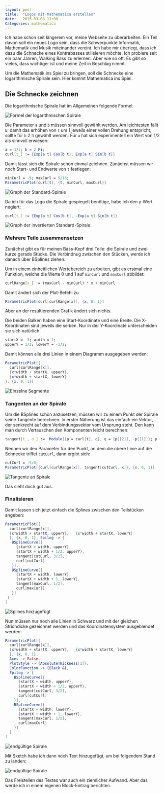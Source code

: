 ```yaml
---
layout: post
title:  "Logos mit Mathematica erstellen"
date:   2015-03-08 11:00
Categories: mathematica
---
```


Ich habe schon seit längerem vor, meine Webseite zu überarbeiten. Ein Teil davon soll ein neues Logo sein, dass die Schwerpunkte Informatik, Mathematik und Musik miteinander vereint. Ich habe mir überlegt, dass ich dazu die Schnecke eines Kontrabasses stilisieren möchte. Ich probiere seit ein paar Jahren, Walking Bass zu erlernen. Aber wie so oft: Es gibt so vieles, dass wichtiger ist und meine Zeit in Beschlag nimmt.

Um die Mathematik ins Spiel zu bringen, soll die Schnecke eine logarithmische Spirale sein. Hier kommt Mathematica ins Spiel.

## Die Schnecke zeichnen

Die logarithmische Spirale hat im Allgemeinen folgende Formel:

![Formel der logarithmischen Spirale](/images/mth_curl_formular.png)

Die Parameter `a` und `b` müssen sinnvoll gewählt werden. Am leichtesten fällt `b`: damit das erhöhen von `t` um 1 jeweils einer vollen Drehung entspricht, sollte für `b` 2 π gewählt werden. Für `a` hat sich experimentell ein Wert von 1/2 als sinnvoll erwiesen:

````mathematica
a = 1/2; b = 2 Pi;
curl[t_] := {Exp[a t] Cos[b t], Exp[a t] Sin[b t]}
````

Damit lässt sich die Spirale schon einmal zeichnen. Zunächst müssen wir noch Start- und Endwerte von `t` festlegen:

````mathematica
minCurl = -5; maxCurl = 5/16;
ParametricPlot[curl[t], {t, minCurl, maxCurl}]
````

![Graph der Standard-Spirale](/images/mth_curl_norm.png)

Da ich für das Logo die Spirale gespiegelt benötige, habe ich den y-Wert negiert:

````mathematica
curl[t_] := {Exp[a t] Cos[b t], -Exp[a t] Sin[b t]}
````

![Graph der invertierten Standard-Spirale](/images/mth_curl_inv.png)

### Mehrere Teile zusammensetzen

Zunächst gibt es für meinen Bass-Kopf drei Teile: die Spirale und zwei kurze gerade Stücke. Die Verbindnug zwischen den Stücken, werde ich danach über BSplines ziehen.

Um in einem einheitlichen Wertebereich zu arbeiten, gibt es erstmal eine Funktion, welche die Werte 0 und 1 auf `minCurl` und `maxCurl` abbildet:

````mathematica
curlRange[x_] := (maxCurl - minCurl) * x + minCurl
````

Damit ändert sich der Plot-Befehl zu

````mathematica
ParametricPlot[curl[curlRange[x]], {x, 0, 1}]
````

Aber an der resultierenden Grafik ändert sich nichts.

Die beiden Balken haben eine Start-Koordinate und eine Breite. Die X-Koordinaten sind jeweils die selben. Nur in der Y-Koordinate unterscheiden sie sich natürlich.

````mathematica
startX = -3; width = 1;
upperY = 1/3; lowerY = -1/2;
````

Damit können alle drei Linien in einem Diagramm ausgegeben werden:

````mathematica
ParametricPlot[{
  curl[curlRange[x]],
  {x*width + startX, upperY},
  {x*width + startX, lowerY}
}, {x, 0, 1}]
````

![Einzelne Segmente](/images/mth_curl_parts.png)

### Tangenten an der Spirale

Um die BSplines schön anzusetzen, müssen wir zu einem Punkt der Spirale seine Tangente berechnen. In erster Näherung ist das einfach ein Vektor, der senkrecht auf dem Verbindungsvektor vom Ursprung steht. Den kann man durch Vertauschen den Komponenten leicht berechnen:

````mathematica
tangent[t_, o_] :=  Module[{p = curl[t], q}, q = {p[[2]], -p[[1]]}; p + o q]
````

Nennen wir den Parameter für den Punkt, an dem die obere Linie auf die Schnecke triffet `cutCurl`, dann ergibt sich:

````mathematica
cutCurl = -5/8;
ParametricPlot[{curl[curlRange[x]], tangent[cutCurl, x]}, {x, 0, 1}]
````

![Tangente an Spirale](/images/mth_curl_tangent.png)

Das sieht doch gut aus.

### Finalisieren

Damit lassen sich jetzt einfach die Splines zwischen den Teilstücken angeben:

````mathematica
ParametricPlot[{
  curl[curlRange[x]],
  {x*width + startX, upperY},   {x*width + startX, lowerY}
  }, {x, 0, 1}, Epilog -> {
   BSplineCurve[{
     {startX + width, upperY},
     {startX + width + 1/2, upperY},
     tangent[cutCurl, 3/2],
     curl[cutCurl]
   }],
   BSplineCurve[{
     {startX + width, lowerY},
     {startX + width + 1, lowerY},
     tangent[maxCurl, 1/2],
     curl[maxCurl]
   }]
 }
]
````

![Splines hinzugefügt](/images/mth_curl_combined.png)

Nun müssen nur noch alle Linien in Schwarz und mit der gleichen Strichdicke gezeichnet werden und das Koordinatensystem ausgeblendet werden:

````mathematica
ParametricPlot[{
  curl[curlRange[x]],
  {x*width + startX, upperY},   {x*width + startX, lowerY}
  }, {x, 0, 1},
  Axes -> False,
  PlotStyle -> {AbsoluteThickness[1]},
  ColorFunction -> (Black &),
  Epilog -> {
    BSplineCurve[{
      {startX + width, upperY},
      {startX + width + 1/2, upperY},
      tangent[cutCurl, 3/2],
      curl[cutCurl]
    }],
    BSplineCurve[{
      {startX + width, lowerY},
      {startX + width + 1, lowerY},
      tangent[maxCurl, 1/2],
      curl[maxCurl]
    }]
  }
]
````

![endgültige Spirale](/images/mth_curl_final.png)

Mit Sketch habe ich dann noch Text hinzugefügt, um bei folgendem Stand zu landen:

![endgültige Spirale](/images/mth_curl_icon.png)

Das Freistellen des Textes war auch ein ziemlicher Aufwand. Aber das werde ich in einem eigenen Block-Eintrag berichten.